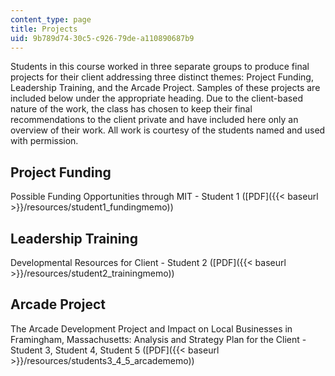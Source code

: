 ```yaml
---
content_type: page
title: Projects
uid: 9b789d74-30c5-c926-79de-a110890687b9
---
```


Students in this course worked in three separate groups to produce final projects for their client addressing three distinct themes: Project Funding, Leadership Training, and the Arcade Project. Samples of these projects are included below under the appropriate heading. Due to the client-based nature of the work, the class has chosen to keep their final recommendations to the client private and have included here only an overview of their work. All work is courtesy of the students named and used with permission.

Project Funding
---------------

Possible Funding Opportunities through MIT - Student 1 ([PDF]({{< baseurl >}}/resources/student1_fundingmemo))

Leadership Training
-------------------

Developmental Resources for Client - Student 2 ([PDF]({{< baseurl >}}/resources/student2_trainingmemo))

Arcade Project
--------------

The Arcade Development Project and Impact on Local Businesses in Framingham, Massachusetts: Analysis and Strategy Plan for the Client - Student 3, Student 4, Student 5 ([PDF]({{< baseurl >}}/resources/students3_4_5_arcadememo))
